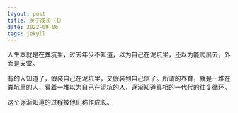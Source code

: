 ```yaml
---
layout: post
title: 关于成长（1）
date: 2022-09-06
tags: jekyll   
---
```



人生本就是在粪坑里，过去年少不知道，以为自己在泥坑里，还以为能爬出去，外面是天堂。

有的人知道了，假装自己在泥坑里，又假装到自己信了。所谓的养育，就是一堆在粪坑里的人，看着一堆以为自己在泥坑的人，逐渐知道真相的一代代的往复循环。

这个逐渐知道的过程被他们称作成长。


